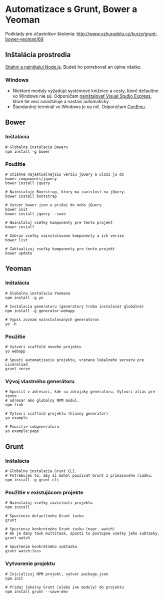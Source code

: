 # Automatizace s Grunt, Bower a Yeoman

Podklady pre účastníkov školenia:
http://www.vzhurudolu.cz/kurzy/grunt-bower-yeoman/69

## Inštalácia prostredia

[Stiahni a nainštaluj Node.js](http://nodejs.org/). Budeš ho potrebovať an úplne všetko.

### Windows

* Niektoré moduly vyžadujú systémové knižnice a cesty, ktoré defaultne vo Windows nie sú. Odporúčam [nainštalovať Visual Studio Express](http://www.visualstudio.com/en-us/products/visual-studio-express-vs.aspx), ktoré tie veci nainštaluje a nastaví automaticky.
* Štandardný terminál vo Windows je na nič. Odporúčam [ConEmu](https://code.google.com/p/conemu-maximus5/).

## Bower

### Inštalácia

```shell
# Globalna instalacia Boweru
npm install -g bower
```

### Použitie

```shell
# Stiahne najaktualnejsiu verziu jQuery a ulozi ju do bower_components/jquery
bower install jquery

# Nainstaluje Bootstrap, ktory ma zavislost na jQuery.
bower install bootstrap

# Vytvor bower.json a pridaj do neho jQuery
bower init
bower install jquery --save

# Nainstaluj vsetky komponenty pre tento projekt
bower install

# Zobraz vsetky nainstalovane komponenty a ich verzie
bower list

# Zaktualizuj vsetky komponenty pre tento projekt
bower update
```

## Yeoman

### Inštalácia

```shell
# Globalna instalacia Yeomana
npm install -g yo

# Instalacia generatoru (generatory treba instalovat globalne)
npm install -g generator-webapp

# Vypis zoznam nainstalovanych generatorov
yo -h
```

### Použitie

```shell
# Vytvori scaffold noveho projektu
yo webapp

# Spusti automatizaciu projektu, vratane lokalneho serveru pre Livereload
grunt serve
```

### Vývoj vlastného generátoru

```shell
# Spustit v adresari, kde su zdrojaky generatoru. Vytvori alias pre tento
# adresar ako globalny NPM modul.
npm link

# Vytvori scaffold projektu (hlavny generator)
yo example

# Pouzitie subgeneratoru
yo example:page
```

## Grunt

### Inštalácia

```shell
# Globalna instalacia Grunt CLI.
# Potrebujes to, aby si mohol pouzivat Grunt z prikazoveho riadku.
npm install -g grunt-cli
```

### Použitie v existujúcom projekte

```shell
# Nainstaluj vsetky zavislosti projektu
npm install

# Spustenie defaultneho Grunt tasku
grunt

# Spustenie konkretneho Grunt tasku (napr. watch)
# Ak je dany task multitask, spusti to postupne vsetky jeho subtasky.
grunt watch

# Spustenie konkretneho subtasku
grunt watch:less
```

### Vytvorenie projektu

```shell
# Inicializuj NPM projekt, vytvor package.json
npm init

# Pridaj lokalny Grunt (alebo ine moduly) do projektu
npm install grunt --save-dev
```
